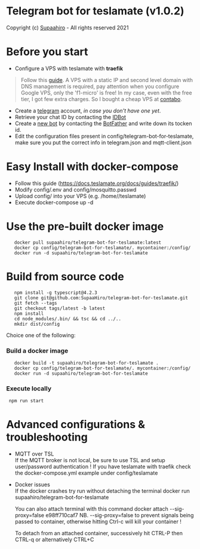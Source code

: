# Telegram bot for teslamate (v1.0.2)
Copyright (c) [Supaahiro](https://telegram.me/supaahiro) - All rights reserved 2021

# Before you start
- Configure a VPS with teslamate with **traefik**

>Follow this [guide](https://www.teslaev.co.uk/how-to-setup-and-run-teslamate-for-free-on-google-cloud/). A VPS with a static IP and second level domain with DNS management is required, pay attention when you configure Google VPS, only the 'f1-micro' is free! In my case, even with the free tier, I got few extra charges. So I bought a cheap VPS at [contabo](https://contabo.com/en/vps).

 - Create a [telegram](https://telegram.org/) account, *in case you don't have one yet*.
 - Retrieve your chat ID by contacting the [IDBot](https://telegram.me/myidbot)
 - Create a [new bot](https://www.telegram-group.com/en/blog/create-bot-telegram) by contacting the [BotFather](https://telegram.me/botfather) and write down its tocken id.
 - Edit the configuration files present in config/telegram-bot-for-teslamate, make sure you put the correct info in telegram.json and mqtt-client.json

# Easy Install with docker-compose
 - Follow this guide (https://docs.teslamate.org/docs/guides/traefik/)
 - Modify config/.env and config/mosquitto.passwd
 - Upload config/ into your VPS (e.g. /home/<user>/teslamate)
 - Execute docker-compose up -d

# Use the pre-built docker image
```
   docker pull supaahiro/telegram-bot-for-teslamate:latest
   docker cp config/telegram-bot-for-teslamate/. mycontainer:/config/
   docker run -d supaahiro/telegram-bot-for-teslamate
```

# Build from source code
```
   npm install -g typescript@4.2.3
   git clone git@github.com:SupaaHiro/telegram-bot-for-teslamate.git
   git fetch --tags
   git checkout tags/latest -b latest
   npm install
   cd node_modules/.bin/ && tsc && cd ../..
   mkdir dist/config
```
Choice one of the following:

### Build a docker image
```
   docker build -t supaahiro/telegram-bot-for-teslamate .
   docker cp config/telegram-bot-for-teslamate/. mycontainer:/config/
   docker run -d supaahiro/telegram-bot-for-teslamate
```
### Execute locally
```
 npm run start
```

# Advanced configurations & troubleshooting
- MQTT over TSL<br>
    If the MQTT broker is not local, be sure to use TSL and setup user/password authentication !
    If you have teslamate with traefik check the docker-compose.yml example under config/teslamate
  
- Docker issues<br>
    If the docker crashes try run without detaching the terminal
     docker run supaahiro/telegram-bot-for-teslamate

    You can also attach terminal with this command
     docker attach --sig-proxy=false e98ff710caf7
    NB. --sig-proxy=false to prevent signals being passed to container, otherwise hitting Ctrl-c will kill your container !
   
    To detach from an attached container, successively hit CTRL-P then CTRL-q or alternatively CTRL+C
